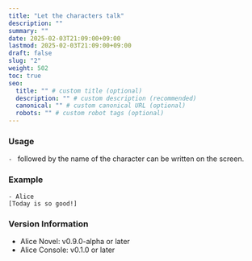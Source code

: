 ```yaml
---
title: "Let the characters talk"
description: ""
summary: ""
date: 2025-02-03T21:09:00+09:00
lastmod: 2025-02-03T21:09:00+09:00
draft: false
slug: "2"
weight: 502
toc: true
seo:
  title: "" # custom title (optional)
  description: "" # custom description (recommended)
  canonical: "" # custom canonical URL (optional)
  robots: "" # custom robot tags (optional)
---
```


### Usage

`- ` followed by the name of the character can be written on the screen.

### Example

```anov
- Alice
[Today is so good!]
```

### Version Information

- Alice Novel: v0.9.0-alpha or later
- Alice Console: v0.1.0 or later
